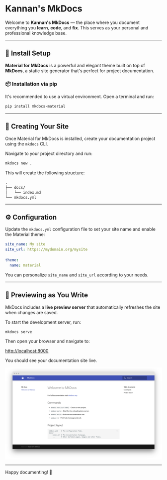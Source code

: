 # Kannan's MkDocs

Welcome to **Kannan's MkDocs** — the place where you document everything you **learn**, **code**, and **fix**. This serves as your personal and professional knowledge base.

---

## 🚀 Install Setup

**Material for MkDocs** is a powerful and elegant theme built on top of **MkDocs**, a static site generator that's perfect for project documentation.

### 📦 Installation via pip

It's recommended to use a virtual environment. Open a terminal and run:

```bash
pip install mkdocs-material
```

---

## 📁 Creating Your Site

Once Material for MkDocs is installed, create your documentation project using the `mkdocs` CLI.

Navigate to your project directory and run:

```bash
mkdocs new .
```

This will create the following structure:

```
.
├── docs/
│   └── index.md
└── mkdocs.yml
```

---

## ⚙️ Configuration

Update the `mkdocs.yml` configuration file to set your site name and enable the Material theme:

```yaml
site_name: My site
site_url: https://mydomain.org/mysite

theme:
  name: material
```

You can personalize `site_name` and `site_url` according to your needs.

---

## 📝 Previewing as You Write

MkDocs includes a **live preview server** that automatically refreshes the site when changes are saved.

To start the development server, run:

```bash
mkdocs serve
```

Then open your browser and navigate to:

[http://localhost:8000](http://localhost:8000)

You should see your documentation site live.

![Preview Screenshot](image.png)

---

Happy documenting! 🎉